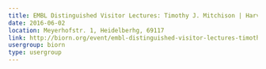 ```yaml
---
title: EMBL Distinguished Visitor Lectures: Timothy J. Mitchison | Harvard University, New York (USA)
date: 2016-06-02
location: Meyerhofstr. 1, Heidelberhg, 69117
link: http://biorn.org/event/embl-distinguished-visitor-lectures-timothy-j-mitchison-harvard-university-new-york-usa/
usergroup: biorn
type: usergroup
---
```

